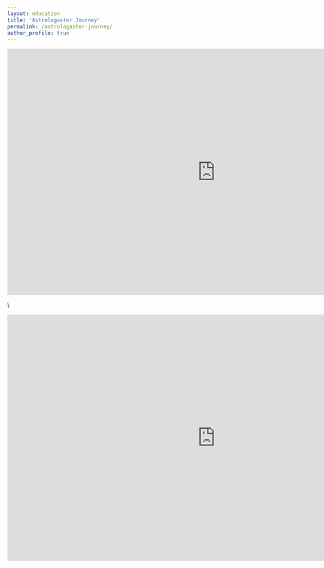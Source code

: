 ```yaml
---
layout: education
title: 'Astrologaster Journey'
permalink: /astrologaster-journey/
author_profile: true
---
```


<iframe src="https://docs.google.com/presentation/d/e/2PACX-1vRnXavUxfrg-Mix45ggmVCkYfP1icageXytKY_hCQzGSMcugxNb8e5AKkj7NCmr4eMTo2Qwk-pCjOJW/embed?start=false&loop=false&delayms=60000" frameborder="0" width="960" height="569" allowfullscreen="true" mozallowfullscreen="true" webkitallowfullscreen="true"></iframe>

\

<iframe src="https://docs.google.com/presentation/d/e/2PACX-1vRJDpnm_Y3GFR8S-6UJVA-DmLLIkryB7-Da1SaCwWKW4wstT8EV8mWCZi_szl4WonHo4Q8Z77q_gdou/embed?start=false&loop=false&delayms=5000" frameborder="0" width="960" height="569" allowfullscreen="true" mozallowfullscreen="true" webkitallowfullscreen="true"></iframe>
